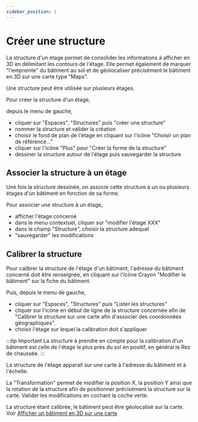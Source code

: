 ```yaml
---
sidebar_position: 1
---
```

# Créer une structure

La structure d'un étage permet de consolider les informations à afficher en 3D en délimitant les contours de l'étage.
Elle permet également de marquer "l'empreinte" du bâtiment au sol et de géolocaliser précisément le bâtiment en 3D sur une carte type "Maps".

Une structure peut être utilisée sur plusieurs étages.

Pour créer la structure d'un étage,

depuis le menu de gauche,

-   cliquer sur "Espaces", "Structures" puis "créer une structure"
-   nommer la structure et valider la création
-   choisir le fond de plan de l'étage en cliquant sur l'icône "Choisir un plan de référence..."
-   cliquer sur l'icône "Plus" pour "Créer la forme de la structure"
-   dessiner la structure autour de l'étage puis sauvegarder la structure

## Associer la structure à un étage

Une fois la structure dessinée, on associe cette structure à un ou plusieurs étages d'un bâtiment en fonction de sa forme.

Pour associer une structure à un étage,

-   afficher l'étage concerné
-   dans le menu contextuel, cliquer sur "modifier l'étage XXX"
-   dans le champ "Structure", choisir la structure adequat
-   "sauvegarder" les modifications

## Calibrer la structure

Pour calibrer la structure de l'étage d'un bâtiment, l'adresse du bâtiment concerné doit être renseignée, en cliquant sur l'icône Crayon "Modifier le bâtiment" sur la fiche du bâtiment.

Puis, depuis le menu de gauche,

-   cliquer sur "Espaces", "Structures" puis "Lister les structures"
-   cliquer sur l'icône en début de ligne de la structure concernée afin de "Calibrer la structure sur une carte afin d'associer des coordonnées géographiques".
-   choisir l'étage sur lequel la calibration doit s'appliquer


:::tip Important
La structure à prendre en compte pour la calibration d'un bâtiment est celle de l'étage le plus près du sol en positif, en général le Rez de chaussée.
:::

La structure de l'étage apparait sur une carte à l'adresse du bâtiment et à l'échelle.

La "Transformation" permet de modifier la position X, la position Y ainsi que la rotation de la structure afin de positionner précisément la structure sur la carte.
Valider les modifications en cochant la coche verte.

La structure étant calibrée, le bâtiment peut être géolocalisé sur la carte. Voir [Afficher un bâtiment en 3D sur une carte](/docs/courses/views/3Dviews.md#afficher-un-bâtiment-en-3d-sur-une-carte)


